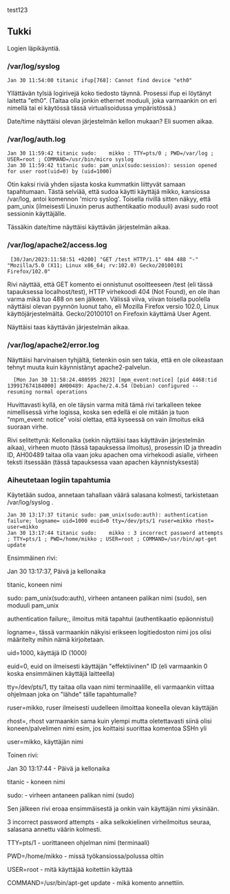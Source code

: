 test123

## Tukki

Logien läpikäyntiä.

### /var/log/syslog

    Jan 30 11:54:00 titanic ifup[768]: Cannot find device "eth0"
    
Yllättävän tylsiä logirivejä koko tiedosto täynnä. Prosessi ifup ei löytänyt laitetta "eth0". (Taitaa olla jonkin ethernet moduuli, joka varmaankin on eri nimellä tai ei käytössä tässä virtualisoidussa ympäristössä.)

Date/time näyttäisi olevan järjestelmän kellon mukaan? Eli suomen aikaa.

### /var/log/auth.log

    Jan 30 11:59:42 titanic sudo:    mikko : TTY=pts/0 ; PWD=/var/log ; USER=root ; COMMAND=/usr/bin/micro syslog
    Jan 30 11:59:42 titanic sudo: pam_unix(sudo:session): session opened for user root(uid=0) by (uid=1000)
    
Otin kaksi riviä yhden sijasta koska kummatkin liittyvät samaan tapahtumaan. Tästä selviää, että sudoa käytti käyttäjä mikko, kansiossa /var/log, antoi komennon 'micro syslog'. Toisella rivillä sitten näkyy, että pam_unix (ilmeisesti Linuxin perus authentikaatio moduuli) avasi sudo root sessionin käyttäjälle.

Tässäkin date/time näyttäisi käyttävän järjestelmän aikaa.

### /var/log/apache2/access.log

     [30/Jan/2023:11:58:51 +0200] "GET /test HTTP/1.1" 404 488 "-" "Mozilla/5.0 (X11; Linux x86_64; rv:102.0) Gecko/20100101 Firefox/102.0"
     
Rivi näyttää, että GET komento ei onnistunut osoitteeseen /test (eli tässä tapauksessa localhost/test), HTTP virhekoodi 404 (Not Found), en ole ihan varma mikä tuo 488 on sen jälkeen. Välissä viiva, viivan toisella puolella näyttäisi olevan pyynnön luonut taho, eli Mozilla Firefox versio 102.0, Linux käyttöjärjestelmältä. Gecko/20100101 on Firefoxin käyttämä User Agent.

Näyttäisi taas käyttävän järjestelmän aikaa.

### /var/log/apache2/error.log

Näyttäisi harvinaisen tyhjältä, tietenkin osin sen takia, että en ole oikeastaan tehnyt muuta kuin käynnistänyt apache2-palvelun.

      [Mon Jan 30 11:58:24.480595 2023] [mpm_event:notice] [pid 4468:tid 139917674184000] AH00489: Apache/2.4.54 (Debian) configured -- resuming normal operations

Huvittavasti kyllä, en ole täysin varma mitä tämä rivi tarkalleen tekee nimellisessä virhe logissa, koska sen edellä ei ole mitään ja tuon "mpm_event: notice" voisi olettaa, että kyseessä on vain ilmoitus eikä suoraan virhe. 

Rivi selitettynä: Kellonaika (sekin näyttäisi taas käyttävän järjestelmän aikaa), virheen muoto (tässä tapauksessa ilmoitus), prosessin ID ja threadin ID, AH00489 taitaa olla vaan joku apachen oma virhekoodi asialle, virheen teksti itsessään (tässä tapauksessa vaan apachen käynnistyksestä)

### Aiheutetaan logiin tapahtumia

Käytetään sudoa, annetaan tahallaan väärä salasana kolmesti, tarkistetaan /var/log/syslog .

    Jan 30 13:17:37 titanic sudo: pam_unix(sudo:auth): authentication failure; logname= uid=1000 euid=0 tty=/dev/pts/1 ruser=mikko rhost=  user=mikko
    Jan 30 13:17:44 titanic sudo:    mikko : 3 incorrect password attempts ; TTY=pts/1 ; PWD=/home/mikko ; USER=root ; COMMAND=/usr/bin/apt-get update

Ensimmäinen rivi: 

Jan 30 13:17:37, Päivä ja kellonaika

titanic, koneen nimi

sudo: pam_unix(sudo:auth), virheen antaneen palikan nimi (sudo), sen moduuli pam_unix

authentication failure;, ilmoitus mitä tapahtui (authentikaatio epäonnistui)

logname=, tässä varmaankin näkyisi erikseen logitiedoston nimi jos olisi määritelty mihin nämä kirjoitetaan.


uid=1000, käyttäjä ID (1000)

euid=0, euid on ilmeisesti käyttäjän "effektiivinen" ID (eli varmaankin 0 koska ensimmäinen käyttäjä laitteella)

tty=/dev/pts/1, tty taitaa olla vaan nimi terminaalille, eli varmaankin viittaa ohjelmaan joka on "lähde" tälle tapahtumalle?

ruser=mikko, ruser ilmeisesti uudelleen ilmoittaa koneella olevan käyttäjän

rhost=, rhost varmaankin sama kuin ylempi mutta oletettavasti siinä olisi koneen/palvelimen nimi esim, jos koittaisi suorittaa komentoa SSHn yli

user=mikko, käyttäjän nimi


Toinen rivi:

Jan 30 13:17:44 - Päivä ja kellonaika

titanic - koneen nimi

sudo: - virheen antaneen palikan nimi (sudo)

Sen jälkeen rivi eroaa ensimmäisestä ja onkin vain käyttäjän nimi yksinään.

3 incorrect password attempts - aika selkokielinen virheilmoitus seuraa, salasana annettu väärin kolmesti.

TTY=pts/1 - uorittaneen ohjelman nimi (terminaali)

PWD=/home/mikko - missä työkansiossa/polussa oltiin

USER=root - mitä käyttäjää koitettiin käyttää

COMMAND=/usr/bin/apt-get update - mikä komento annettiin.
